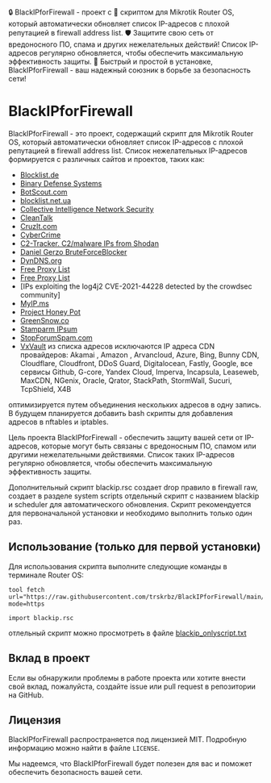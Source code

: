 🔒 BlackIPforFirewall - проект с 🤖 скриптом для Mikrotik Router OS, который автоматически обновляет список IP-адресов с плохой репутацией в firewall address list. 🛡️ Защитите свою сеть от вредоносного ПО, спама и других нежелательных действий! Список IP-адресов регулярно обновляется, чтобы обеспечить максимальную эффективность защиты. 🚀 Быстрый и простой в установке, BlackIPforFirewall - ваш надежный союзник в борьбе за безопасность сети!
# BlackIPforFirewall

BlackIPforFirewall - это проект, содержащий скрипт для Mikrotik Router OS, который автоматически обновляет список IP-адресов с плохой репутацией в firewall address list. Список нежелательных IP-адресов формируется с различных сайтов и проектов, таких как:
- [Blocklist.de](https://www.blocklist.de/en/index.html)
- [Binary Defense Systems](https://www.binarydefense.com)
- [BotScout.com](http://botscout.com/)
- [blocklist.net.ua](https://blocklist.net.ua/)
- [Collective Intelligence Network Security](http://ciarmy.com/)
- [CleanTalk](https://cleantalk.org/)
- [CruzIt.com](http://www.cruzit.com/wbl.php)
- [CyberCrime](http://cybercrime-tracker.net/)
- [C2-Tracker. C2/malware IPs from Shodan](https://github.com/montysecurity/C2-Tracker/)
- [Daniel Gerzo BruteForceBlocker](https://danger.rulez.sk/index.php/bruteforceblocker/)
- [DynDNS.org](http://security-research.dyndns.org/pub/malware-feeds/)
- [Free Proxy List](http://free-proxy-list.net/)
- [Free Proxy List](http://free-proxy-list.net/)
- [IPs exploiting the log4j2 CVE-2021-44228 detected by the crowdsec community]
- [MyIP.ms](http://myip.ms/)
- [Project Honey Pot](https://www.projecthoneypot.org)
- [GreenSnow.co](https://greensnow.co/)
- [Stamparm IPsum](https://github.com/stamparm/ipsum/)
- [StopForumSpam.com](http://www.stopforumspam.com/)
- [VxVault](http://vxvault.net/)
из списка адресов исключаются IP адреса CDN провайдеров:
Akamai , Amazon , Arvancloud, Azure, Bing, Bunny CDN, Cloudflare, Cloudfront, DDoS Guard, Digitalocean, Fastly, Google, все сервисы Github, G-core, Yandex Cloud, Imperva, Incapsula, Leaseweb, MaxCDN, NGenix, Oracle, Qrator, StackPath, StormWall, Sucuri, TcpShield, X4B

оптимизируется путем объединения нескольких адресов в одну запись. 
В будущем планируется добавить bash скрипты для добавления адресов в nftables и iptables.

Цель проекта BlackIPforFirewall - обеспечить защиту вашей сети от IP-адресов, которые могут быть связаны с вредоносным ПО, спамом или другими нежелательными действиями. Список таких IP-адресов регулярно обновляется, чтобы обеспечить максимальную эффективность защиты.

Дополнительный скрипт blackip.rsc создает drop правило в firewall raw, создает в разделе system scripts отдельный скрипт с названием blackip и scheduler для автоматического обновления. Скрипт рекомендуется для первоначальной установки и необходимо выполнить только один раз.

## Использование (только для первой установки)

Для использования скрипта выполните следующие команды в терминале Router OS:

```Mikrotik_Terminal
tool fetch url="https://raw.githubusercontent.com/trskrbz/BlackIPforFirewall/main/blackip.rsc" mode=https
```
```Mikrotik_Terminal
import blackip.rsc
```
отлельный скрипт можно просмотреть в файле [blackip_onlyscript.txt](https://github.com/trskrbz/BlackIPforFirewall/blob/main/blackip_onlyscript.txt)

## Вклад в проект

Если вы обнаружили проблемы в работе проекта или хотите внести свой вклад, пожалуйста, создайте issue или pull request в репозитории на GitHub.

## Лицензия

BlackIPforFirewall распространяется под лицензией MIT. Подробную информацию можно найти в файле `LICENSE`. 

Мы надеемся, что BlackIPforFirewall будет полезен для вас и поможет обеспечить безопасность вашей сети.
